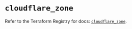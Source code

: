 # `cloudflare_zone`

Refer to the Terraform Registry for docs: [`cloudflare_zone`](https://registry.terraform.io/providers/cloudflare/cloudflare/4.29.0/docs/resources/zone).

